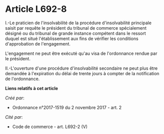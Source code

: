 # Article L692-8

I.-Le praticien de l'insolvabilité de la procédure d'insolvabilité principale saisit par requête le président du tribunal de
commerce spécialement désigné ou du tribunal de grande instance compétent dans le ressort duquel est situé l'établissement
aux fins de vérifier les conditions d'approbation de l'engagement.

L'engagement ne peut être exécuté qu'au visa de l'ordonnance rendue par le président.

II.-L'ouverture d'une procédure d'insolvabilité secondaire ne peut plus être demandée à l'expiration du délai de trente jours
à compter de la notification de l'ordonnance.

**Liens relatifs à cet article**

_Créé par_:

  - Ordonnance n°2017-1519 du 2 novembre 2017 - art. 2

_Cité par_:

  - Code de commerce - art. L692-2 (V)
